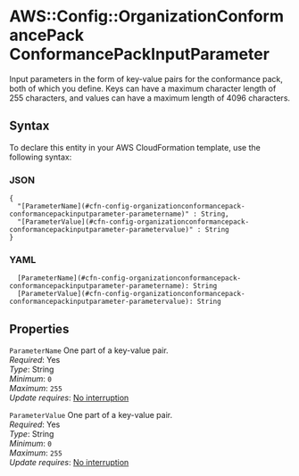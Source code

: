 # AWS::Config::OrganizationConformancePack ConformancePackInputParameter<a name="aws-properties-config-organizationconformancepack-conformancepackinputparameter"></a>

Input parameters in the form of key\-value pairs for the conformance pack, both of which you define\. Keys can have a maximum character length of 255 characters, and values can have a maximum length of 4096 characters\.

## Syntax<a name="aws-properties-config-organizationconformancepack-conformancepackinputparameter-syntax"></a>

To declare this entity in your AWS CloudFormation template, use the following syntax:

### JSON<a name="aws-properties-config-organizationconformancepack-conformancepackinputparameter-syntax.json"></a>

```
{
  "[ParameterName](#cfn-config-organizationconformancepack-conformancepackinputparameter-parametername)" : String,
  "[ParameterValue](#cfn-config-organizationconformancepack-conformancepackinputparameter-parametervalue)" : String
}
```

### YAML<a name="aws-properties-config-organizationconformancepack-conformancepackinputparameter-syntax.yaml"></a>

```
  [ParameterName](#cfn-config-organizationconformancepack-conformancepackinputparameter-parametername): String
  [ParameterValue](#cfn-config-organizationconformancepack-conformancepackinputparameter-parametervalue): String
```

## Properties<a name="aws-properties-config-organizationconformancepack-conformancepackinputparameter-properties"></a>

`ParameterName` <a name="cfn-config-organizationconformancepack-conformancepackinputparameter-parametername"></a>
One part of a key\-value pair\.  
_Required_: Yes  
_Type_: String  
_Minimum_: `0`  
_Maximum_: `255`  
_Update requires_: [No interruption](https://docs.aws.amazon.com/AWSCloudFormation/latest/UserGuide/using-cfn-updating-stacks-update-behaviors.html#update-no-interrupt)

`ParameterValue` <a name="cfn-config-organizationconformancepack-conformancepackinputparameter-parametervalue"></a>
One part of a key\-value pair\.  
_Required_: Yes  
_Type_: String  
_Minimum_: `0`  
_Maximum_: `255`  
_Update requires_: [No interruption](https://docs.aws.amazon.com/AWSCloudFormation/latest/UserGuide/using-cfn-updating-stacks-update-behaviors.html#update-no-interrupt)
